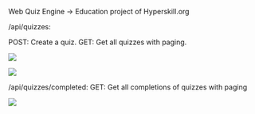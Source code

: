 Web Quiz Engine -> Education project of Hyperskill.org

/api/quizzes:

  POST: Create a quiz.
  GET: Get all quizzes with paging.
  
![](src/main/resources/Screenshots/AllQuizzes.png)


![](src/main/resources/Screenshots/AllQuizzesJSON.png)

  
/api/quizzes/completed:
  GET: Get all completions of quizzes with paging
  

![](src/main/resources/Screenshots/Completed.png)
